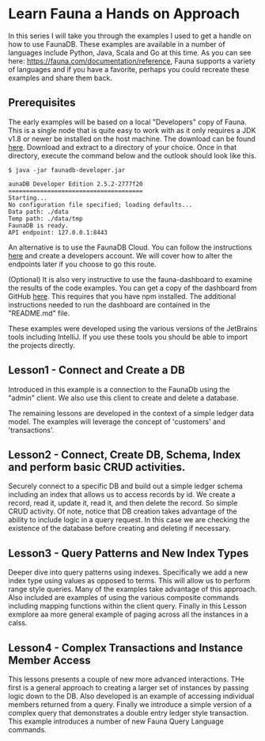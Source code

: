 # Learn Fauna a Hands on Approach 
In this series I will take you through the examples I used to get a handle on how to use FaunaDB. These examples are available in a number of languages include Python, Java, Scala and Go at this time. As you can see here: https://fauna.com/documentation/reference, Fauna supports a variety of languages and if you have a favorite, perhaps you could recreate these examples and share them back.


## Prerequisites
The early examples will be based on a local "Developers" copy of Fauna. This is a single node that is quite easy to work with as it only requires a JDK v1.8 or newer be installed on the host machine. The download can be found [here](https://fauna.com/releases). Download and extract to a directory of your choice. Once in that directory, execute the command below and the outlook should look like this.

```
$ java -jar faunadb-developer.jar

aunaDB Developer Edition 2.5.2-2777f20
======================================
Starting...
No configuration file specified; loading defaults...
Data path: ./data
Temp path: ./data/tmp
FaunaDB is ready.
API endpoint: 127.0.0.1:8443

```
An alternative is to use the FaunaDB Cloud. You can follow the instructions [here](https://fauna.com/serverless) and create a developers account. We will cover how to alter the endpoints later if you choose to go this route.

(Optional) It is also very instructive to use the fauna-dashboard to examine the results of the code examples. You can get a copy of the dashboard from GitHub [here](https://github.com/fauna/dashboard). This requires that you have npm installed. The additional instructions needed to run the dashboard are contained in the "README.md" file.

These  examples were developed using the various versions of the JetBrains tools including IntelliJ. If you use these tools you should be able to import the projects directly.

## Lesson1 - Connect and Create a DB
Introduced in this example is a connection to the FaunaDb using the "admin" client. We also use this client to create and delete a database. 

The remaining lessons are developed in the context of a simple ledger data model. The examples will leverage the concept of 'customers' and 'transactions'.

## Lesson2 - Connect, Create DB, Schema, Index and perform basic CRUD activities.
Securely connect to a specific DB and build out a simple ledger schema including an index that allows us to access records by id. We create a record, read it, update it, read it, and then delete the record. So simple CRUD activity.
Of note, notice that DB creation takes advantage of the ability to include logic in a query request. In this case we are checking the existence of the database before creating and deleting if necessary.

## Lesson3 - Query Patterns and New Index Types
Deeper dive into query patterns using indexes. Specifically we add a new index type using values as opposed to terms. This will allow us to perform range style queries. Many of the examples take advantage of this approach. Also included are examples of using the various composite commands including mapping functions within the client query. Finally in this Lesson exmplore aa more general example of paging across all the instances in a calss.

## Lesson4 - Complex Transactions and Instance Member Access
This lessons presents a couple of new more advanced interactions. THe first is a general approach to creating a larger set of instances by passing logic down to the DB. Also developed is an example of accessing individual members returned from a query. Finally we introduce a simple version of a complex query that demonstrates a double entry ledger style transaction. This example introduces a number of new Fauna Query Language commands.